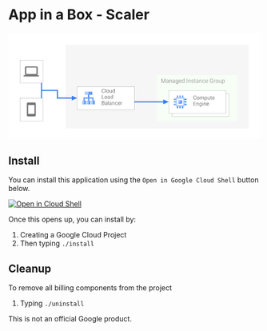 # App in a Box - Scaler 

<!-- Description of the application here -->


![APPNAME architecture](/architecture.png)

## Install
You can install this application using the `Open in Google Cloud Shell` button 
below. 

<a href="https://ssh.cloud.google.com/cloudshell/editor?cloudshell_git_repo=https%3A%2F%2Fgithub.com%2FGoogleCloudPlatform%2F[your project name here]&cloudshell_print=install.txt&cloudshell_open_in_editor=README.md">
        <img alt="Open in Cloud Shell" src="https://gstatic.com/cloudssh/images/open-btn.svg">
</a>

Once this opens up, you can install by: 
1. Creating a Google Cloud Project
1. Then typing `./install`

## Cleanup 
To remove all billing components from the project
1. Typing `./uninstall`


This is not an official Google product.